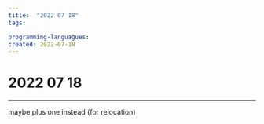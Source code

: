 ```yaml
---
title:  "2022 07 18"
tags:

programming-languagues:
created: 2022-07-18
---
```

# 2022 07 18
---
maybe plus one instead (for relocation)